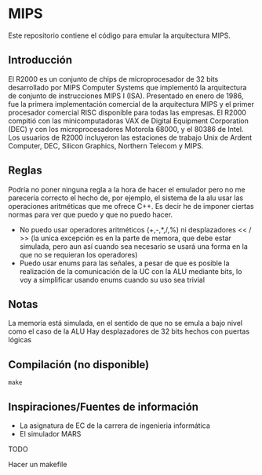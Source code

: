 # MIPS
Este repositorio contiene el código para emular la arquitectura MIPS.

## Introducción
El R2000 es un conjunto de chips de microprocesador de 32 bits desarrollado por MIPS Computer Systems que implementó 
la arquitectura de conjunto de instrucciones MIPS I (ISA). Presentado en enero de 1986, fue la primera implementación 
comercial de la arquitectura MIPS y el primer procesador comercial RISC disponible para todas las empresas. El R2000 
compitió con las minicomputadoras VAX de Digital Equipment Corporation (DEC) y con los microprocesadores Motorola 68000, 
y el 80386 de Intel. Los usuarios de R2000 incluyeron las estaciones de trabajo Unix de Ardent Computer, DEC, Silicon Graphics, 
Northern Telecom y MIPS. 

## Reglas
Podría no poner ninguna regla a la hora de hacer el emulador pero no me parecería correcto el hecho de, por ejemplo,
el sistema de la alu usar las operaciones aritméticas que me ofrece C++. Es decir he de imponer ciertas normas para ver 
que puedo y que no puedo hacer.

- No puedo usar operadores aritméticos (+,-,*,/,%) ni desplazadores << / >> (la unica excepción es en la parte de memora, que debe estar simulada, pero aun así cuando sea necesario se usará una forma en la que no se requieran los operadores)
- Puedo usar enums para las señales, a pesar de que es posible la realización de la comunicación de la UC con la ALU mediante bits, lo voy a simplificar usando enums cuando su uso sea trivial

## Notas
La memoria está simulada, en el sentido de que no se emula a bajo nivel como el caso de la ALU
Hay desplazadores de 32 bits hechos con puertas lógicas

## Compilación (no disponible)
    make

## Inspiraciones/Fuentes de información
- La asignatura de EC de la carrera de ingenieria informática
- El simulador MARS




TODO

Hacer un makefile
